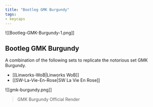 ```yaml
---
title: "Bootleg GMK Burgundy"
tags:
- keycaps 
---
```


![[Bootleg-GMK-Burgundy-1.png]]

## Bootleg GMK Burgundy

A combination of the following sets to replicate the notorious set GMK Burgundy.

- [[Linworks-WoB|Linworks WoB]]
- [[SW-La-Vie-En-Rose|SW La Vie En Rose]]

![[gmk-burgundy.png]]

> GMK Burgundy Official Render
